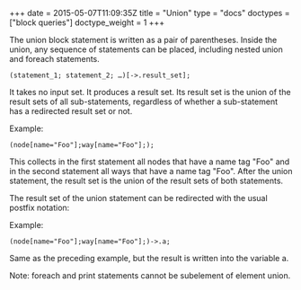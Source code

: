 +++
date = 2015-05-07T11:09:35Z
title = "Union"
type = "docs"
doctypes = ["block queries"]
doctype_weight = 1
+++

The union block statement is written as a pair of parentheses. Inside the union, any sequence of statements can be placed, including nested union and foreach statements.

    (statement_1; statement_2; …)[->.result_set];

It takes no input set. It produces a result set. Its result set is the union of the result sets of all sub-statements, regardless of whether a sub-statement has a redirected result set or not.

Example:

    (node[name="Foo"];way[name="Foo"];);

This collects in the first statement all nodes that have a name tag "Foo" and in the second statement all ways that have a name tag "Foo". After the union statement, the result set is the union of the result sets of both statements.

The result set of the union statement can be redirected with the usual postfix notation:

Example:

    (node[name="Foo"];way[name="Foo"];)->.a;

Same as the preceding example, but the result is written into the variable a.

Note: foreach and print statements cannot be subelement of element union.
